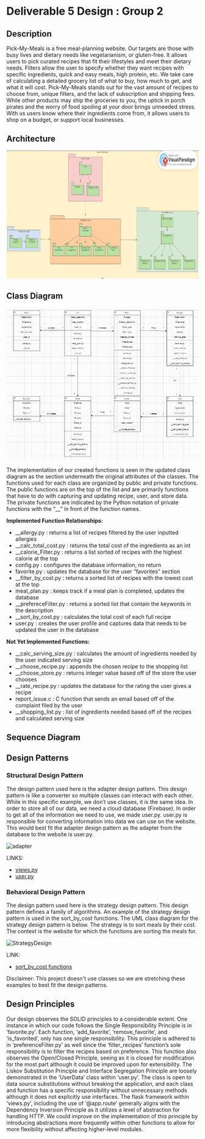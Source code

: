 # Deliverable 5 Design : Group 2

## Description
Pick-My-Meals is a free meal-planning website. Our targets are those with busy lives and dietary needs like vegetarianism, or gluten-free. It allows users to pick curated recipes that fit their lifestyles and meet their dietary needs. Filters allow the user to specify whether they want recipes with specific ingredients, quick and easy meals, high protein, etc. We take care of calculating a detailed grocery list of what to buy, how much to get, and what it will cost. Pick-My-Meals stands out for the vast amount of recipes to choose from, unique filters, and the lack of subscription and shipping fees. While other products may ship the groceries to you, the uptick in porch pirates and the worry of food spoiling at your door brings unneeded stress. With us users know where their ingredients come from, it allows users to shop on a budget, or support local businesses. 

## Architecture

![Architecture Diagram](architecture_deliverable_5.png)

## Class Diagram

![Updated Class Diagram with Function Implementation](class_diagram_deliverable_5.png)

The implementation of our created functions is seen in the updated class diagram as the section underneath the original attributes of the classes. The functions used for each class are organized by public and private functions. The public functions are on the top of the list and are primarily functions that have to do with capturing and updating recipe, user, and store data. The private functions are indicated by the Python notation of private functions with the “__” in front of the function names.

**Implemented Function Relationships:**
* __allergy.py : returns a list of recipes filtered by the user inputted allergies
* __calc_total_cost.py : returns the total cost of the ingredients as an int
* __calorie_Filter.py : returns a list sorted of recipes with the highest calorie at the top 
* config.py : configures the database information, no return 
* favorite.py : updates the database for the user “favorites” section
* __filter_by_cost.py : returns a sorted list of recipes with the lowest cost at the top
* meal_plan.py : keeps track if a meal plan is completed, updates the database
* __prefereceFilter.py : returns a sorted list that contain the keywords in the description
* __sort_by_cost.py : calculates the total cost of each full recipe
* user.py : creates the user profile and captures data that needs to be updated the user in the database

**Not Yet Implemented Functions:**
* __calc_serving_size.py : calculates the amount of ingredients needed by the user indicated serving size
* __choose_recipe.py : appends the chosen recipe to the shopping list
* __choose_store.py : returns integer value based off of the store the user chooses
* __rate_recipe.py : updates the database for the rating the user gives a recipe
* report_issue.c : C function that sends an email based off of the complaint filed by the user
* __shopping_list.py : list of ingredients needed based off of the recipes and calculated serving size



## Sequence Diagram

## Design Patterns

### Structural Design Pattern
The design pattern used here is the adapter design pattern. This design pattern is like a converter so multiple classes can interact with each other. While in this specific example, we don’t use classes, it is the same idea. In order to store all of our data, we need a cloud database (Firebase). In order to get all of the information we need to use, we made user.py. user.py is responsible for converting information into data we can use on the website. This would best fit the adapter design pattern as the adapter from the database to the website is user.py.

![adapter](https://github.com/caiton1/CS386-Meal-Creation-App-WIP-/assets/116912057/6c447091-1694-48bf-8aaf-523440db26dc)

LINKS:
* [views.py](https://github.com/caiton1/CS386-Meal-Creation-App-WIP-/blob/main/website/views.py)
* [user.py](https://github.com/caiton1/CS386-Meal-Creation-App-WIP-/blob/main/website/functions/user.py)

### Behavioral Design Pattern
The design pattern used here is the strategy design pattern. This design pattern defines a family of algorithms. An example of the strategy design pattern is used in the sort_by_cost functions. The UML class diagram for the strategy design pattern is below. The strategy is to sort meals by their cost. The context is the website for which the functions are sorting the meals for.

![StrategyDesign](https://github.com/caiton1/CS386-Meal-Creation-App-WIP-/assets/116912057/4ba259fa-1a1d-481f-8555-76b956a3ac92)

LINK:
* [sort_by_cost functions](https://github.com/caiton1/CS386-Meal-Creation-App-WIP-/blob/main/website/functions/sort_by_cost.py)

Disclaimer: This project doesn't use classes so we are stretching these examples to best fit the design patterns. 

## Design Principles
Our design observes the SOLID principles to a considerable extent. One instance in which our code follows the Single Responsibility Principle is in ‘favorite.py’. Each function, ‘add_favorite’, ‘remove_favorite’, and ‘is_favorited’, only has one single responsibility. This principle is adhered to in ‘preferenceFilter.py’ as well since the ‘filter_recipes’ function’s sole responsibility is to filter the recipes based on preference. This function also observes the Open/Closed Principle, seeing as it is closed for modification for the most part although it could be improved upon for extensibility. The Liskov Substitution Principle and Interface Segregation Principle are loosely demonstrated in the ‘UserData’ class within ‘user.py’. The class is open to data source substitutions without breaking the application, and each class and function has a specific responsibility without unnecessary methods although it does not explicitly use interfaces. The flask framework within ‘views.py’, including the use of ‘@app.route’ generally aligns with the Dependency Inversion Principle as it utilizes a level of abstraction for handling HTTP. We could improve on the implementation of this principle by introducing abstractions more frequently within other functions to allow for more flexibility without affecting higher-level modules. 

